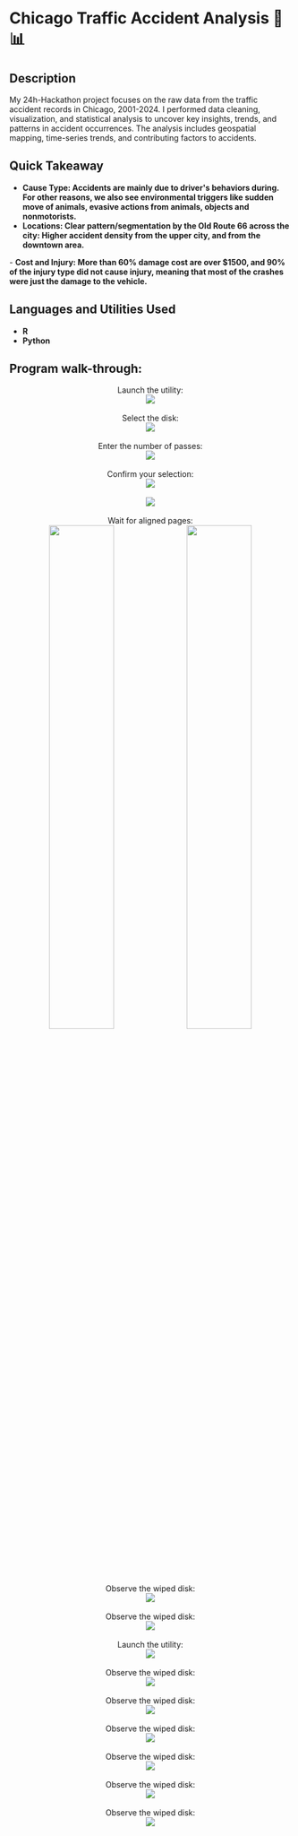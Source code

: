 <h1>Chicago Traffic Accident Analysis 🚦📊</h1>

<h2>Description</h2>
My 24h-Hackathon project focuses on the raw data from the traffic accident records in Chicago, 2001-2024. I performed data cleaning, visualization, and statistical analysis to uncover key insights, trends, and patterns in accident occurrences. The analysis includes geospatial mapping, time-series trends, and contributing factors to accidents.   

<h2>Quick Takeaway</h2>

- <b>Cause Type: Accidents are mainly due to driver's behaviors during. For other reasons, we also see environmental triggers like sudden move of animals, evasive actions from animals, objects and nonmotorists.</b>
- <b>Locations: Clear pattern/segmentation by the Old Route 66 across the city: Higher accident density from the upper city, and from the downtown area.
</b>
- <b>Cost and Injury: More than 60% damage cost are over $1500, and 90% of the injury type did not cause injury, meaning that most of the crashes were just the damage to the vehicle.
</b>


<h2>Languages and Utilities Used</h2>

- <b>R</b> 
- <b>Python</b>

<h2>Program walk-through:</h2>

<p align="center">
Launch the utility: <br/>
<img src="https://github.com/MarkWu-UT/Hack_Chicago_Accidents_Analysis/blob/main/Chicago%20Traffic%20Accident%20Analysis-page-00001.jpg?raw=true" data-hpc="true" class="Box-sc-g0xbh4-0 fzFXnm">
<br />
<br />
Select the disk:  <br/>
<img src="https://github.com/MarkWu-UT/Hack_Chicago_Accidents_Analysis/blob/main/Chicago%20Traffic%20Accident%20Analysis-page-00002.jpg?raw=true" data-hpc="true" class="Box-sc-g0xbh4-0 fzFXnm">
<br />
<br />
Enter the number of passes: <br/>
<img src="https://github.com/MarkWu-UT/Hack_Chicago_Accidents_Analysis/blob/main/Chicago%20Traffic%20Accident%20Analysis-page-00003.jpg?raw=true" data-hpc="true" class="Box-sc-g0xbh4-0 fzFXnm">
<br />
<br />
Confirm your selection:  <br/>
<img src="https://github.com/MarkWu-UT/Hack_Chicago_Accidents_Analysis/blob/main/Chicago%20Traffic%20Accident%20Analysis-page-00004.jpg?raw=true" data-hpc="true" class="Box-sc-g0xbh4-0 fzFXnm">
<br />
 <br />
 <img src="https://github.com/MarkWu-UT/Hack_Chicago_Accidents_Analysis/blob/main/Chicago%20Traffic%20Accident%20Analysis-page-00005.jpg?raw=true" data-hpc="true" class="Box-sc-g0xbh4-0 fzFXnm">
 <br />
<br />
Wait for aligned pages: <br />
<img src="https://github.com/MarkWu-UT/Hack_Chicago_Accidents_Analysis/blob/main/Chicago%20Traffic%20Accident%20Analysis-page-00006.jpg?raw=true" data-hpc="true" class="Box-sc-g0xbh4-0 fzFXnm" width="48%">
<img src="https://github.com/MarkWu-UT/Hack_Chicago_Accidents_Analysis/blob/main/Chicago%20Traffic%20Accident%20Analysis-page-00007.jpg?raw=true" data-hpc="true" class="Box-sc-g0xbh4-0 fzFXnm" width="48%">
<br />
<br />
Observe the wiped disk:  <br/>
<img src="https://github.com/MarkWu-UT/Hack_Chicago_Accidents_Analysis/blob/main/Chicago%20Traffic%20Accident%20Analysis-page-00008.jpg?raw=true" data-hpc="true" class="Box-sc-g0xbh4-0 fzFXnm">
<br />
<br />
Observe the wiped disk:  <br/>
<img src="https://github.com/MarkWu-UT/Hack_Chicago_Accidents_Analysis/blob/main/Chicago%20Traffic%20Accident%20Analysis-page-00009.jpg?raw=true" data-hpc="true" class="Box-sc-g0xbh4-0 fzFXnm">
<br />
<br />
Launch the utility: <br/>
<img src="https://github.com/MarkWu-UT/Hack_Chicago_Accidents_Analysis/blob/main/Chicago%20Traffic%20Accident%20Analysis-page-00010.jpg?raw=true" data-hpc="true" class="Box-sc-g0xbh4-0 fzFXnm">
<br />
<br />
Observe the wiped disk:  <br/>
<img src="https://github.com/MarkWu-UT/Hack_Chicago_Accidents_Analysis/blob/main/Chicago%20Traffic%20Accident%20Analysis-page-00011.jpg?raw=true" data-hpc="true" class="Box-sc-g0xbh4-0 fzFXnm">
<br />
<br />
Observe the wiped disk:  <br/>
<img src="https://github.com/MarkWu-UT/Hack_Chicago_Accidents_Analysis/blob/main/Chicago%20Traffic%20Accident%20Analysis-page-00012.jpg?raw=true" data-hpc="true" class="Box-sc-g0xbh4-0 fzFXnm">
<br />
<br />
Observe the wiped disk:  <br/>
<img src="https://github.com/MarkWu-UT/Hack_Chicago_Accidents_Analysis/blob/main/Chicago%20Traffic%20Accident%20Analysis-page-00013.jpg?raw=true" data-hpc="true" class="Box-sc-g0xbh4-0 fzFXnm">
<br />
<br />
Observe the wiped disk:  <br/>
<img src="https://github.com/MarkWu-UT/Hack_Chicago_Accidents_Analysis/blob/main/Chicago%20Traffic%20Accident%20Analysis-page-00014.jpg?raw=true" data-hpc="true" class="Box-sc-g0xbh4-0 fzFXnm">
<br />
<br />
Observe the wiped disk:  <br/>
<img src="https://github.com/MarkWu-UT/Hack_Chicago_Accidents_Analysis/blob/main/Chicago%20Traffic%20Accident%20Analysis-page-00015.jpg?raw=true" data-hpc="true" class="Box-sc-g0xbh4-0 fzFXnm">
<br />
<br />
Observe the wiped disk:  <br/>
<img src="https://github.com/MarkWu-UT/Hack_Chicago_Accidents_Analysis/blob/main/Chicago%20Traffic%20Accident%20Analysis-page-00016.jpg?raw=true" data-hpc="true" class="Box-sc-g0xbh4-0 fzFXnm">
<br />
<br />
</p>

<!--
 ```diff
- text in red
+ text in green
! text in orange
# text in gray
@@ text in purple (and bold)@@
```
--!>
